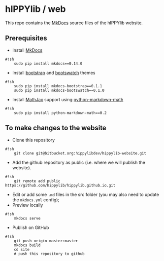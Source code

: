 # hIPPYlib / web

This repo contains the [MkDocs](http://mkdocs.org) source files of the hIPPYlib website.

## Prerequisites

* Install [MkDocs](http://mkdocs.org)   
```
#!sh
    sudo pip install mkdocs==0.14.0
```

* Install [bootstrap](http://getbootstrap.com/) and [bootswatch](https://bootswatch.com/) themes
```
#!sh
    sudo pip install mkdocs-bootstrap==0.1.1
    sudo pip install mkdocs-bootswatch==0.1.0
```
    
* Install [MathJax](https://www.mathjax.org/) support using [python-markdown-math](https://github.com/mitya57/python-markdown-math)
```
#!sh
    sudo pip install python-markdown-math==0.2
```


## To make changes to the website

* Clone this repository
```
#!sh
    git clone git@bitbucket.org:hippylibdev/hippylib-website.git
```
* Add the github repository as public (i.e. where we will publish the website).
```
#!sh
    git remote add public https://github.com/hippylib/hippylib.github.io.git
```
* Edit or add some `.md` files in the src folder (you may also need to update the `mkdocs.yml` config); 
* Preview locally
```
#!sh
    mkdocs serve
```
* Publish on GitHub
```
#!sh
    git push origin master:master
    mkdocs build
    cd site
    # push this repository to github
```
